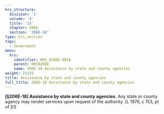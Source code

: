 ```yaml
---
hrs_structure:
  division: '1'
  volume: '4'
  title: '13'
  chapter: 206E
  section: '206E-18'
type: hrs_section
tags:
  - Government
menu:
  hrs:
    identifier: HRS_0206E-0018
    parent: HRS0206E
    name: 206E-18 Assistance by state and county agencies
weight: 21125
title: Assistance by state and county agencies
full_title: 206E-18 Assistance by state and county agencies
---
```

**[§206E-18] Assistance by state and county agencies.** Any state or county agency may render services upon request of the authority. [L 1976, c 153, pt of §1]